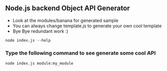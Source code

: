 ## Node.js backend Object API Generator

* Look at the modules/banana for generated sample
* You can always change template.js to generate your own cool template
* Bye Bye redundant work :)

```
node index.js --help
```

### Type the following command to see generate some cool API
```
node index.js module:my_module
```